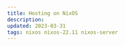 ```yaml
---
title: Hosting on NixOS
description: 
updated: 2023-03-31
tags: nixos nixos-22.11 nixos-server
---
```

